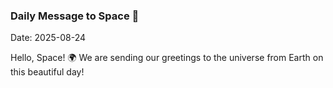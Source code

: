 ### Daily Message to Space 🌌
Date: 2025-08-24

Hello, Space! 🌍 We are sending our greetings to the universe from Earth on this beautiful day!
